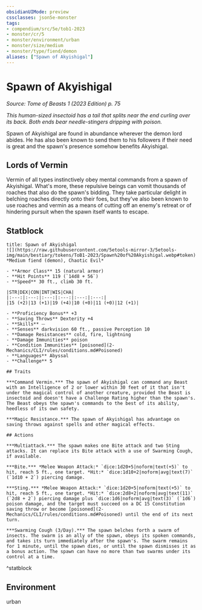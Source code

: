 ```yaml
---
obsidianUIMode: preview
cssclasses: json5e-monster
tags:
- compendium/src/5e/tob1-2023
- monster/cr/5
- monster/environment/urban
- monster/size/medium
- monster/type/fiend/demon
aliases: ["Spawn of Akyishigal"]
---
```

# Spawn of Akyishigal
*Source: Tome of Beasts 1 (2023 Edition) p. 75*  

*This human-sized insectoid has a tail that splits near the end curling over its back. Both ends bear needle-stingers dripping with poison.*

Spawn of Akyishigal are found in abundance wherever the demon lord abides. He has also been known to send them to his followers if their need is great and the spawn's presence somehow benefits Akyishigal.

## Lords of Vermin

Vermin of all types instinctively obey mental commands from a spawn of Akyishigal. What's more, these repulsive beings can vomit thousands of roaches that also do the spawn's bidding. They take particular delight in belching roaches directly onto their foes, but they've also been known to use roaches and vermin as a means of cutting off an enemy's retreat or of hindering pursuit when the spawn itself wants to escape.

## Statblock

```ad-statblock
title: Spawn of Akyishigal
![](https://raw.githubusercontent.com/5etools-mirror-3/5etools-img/main/bestiary/tokens/ToB1-2023/Spawn%20of%20Akyishigal.webp#token)
*Medium fiend (demon), Chaotic Evil*

- **Armor Class** 15 (natural armor)
- **Hit Points** 119 (`14d8 + 56`)
- **Speed** 30 ft., climb 30 ft.

|STR|DEX|CON|INT|WIS|CHA|
|:---:|:---:|:---:|:---:|:---:|:---:|
|15 (+2)|13 (+1)|19 (+4)|10 (+0)|11 (+0)|12 (+1)|

- **Proficiency Bonus** +3
- **Saving Throws** Dexterity +4
- **Skills** ⏤
- **Senses** darkvision 60 ft., passive Perception 10
- **Damage Resistances** cold, fire, lightning
- **Damage Immunities** poison
- **Condition Immunities** [poisoned](2-Mechanics/CLI/rules/conditions.md#Poisoned)
- **Languages** Abyssal
- **Challenge** 5

## Traits

***Command Vermin.*** The spawn of Akyishigal can command any Beast with an Intelligence of 2 or lower within 30 feet of it that isn't under the magical control of another creature, provided the Beast is insectoid and doesn't have a Challenge Rating higher than the spawn's. The Beast obeys the spawn's commands to the best of its ability, heedless of its own safety.

***Magic Resistance.*** The spawn of Akyishigal has advantage on saving throws against spells and other magical effects.

## Actions

***Multiattack.*** The spawn makes one Bite attack and two Sting attacks. It can replace its Bite attack with a use of Swarming Cough, if available.

***Bite.*** *Melee Weapon Attack:* `dice:1d20+5|noform|text(+5)` to hit, reach 5 ft., one target. *Hit:* `dice:1d10+2|noform|avg|text(7)` (`1d10 + 2`) piercing damage.

***Sting.*** *Melee Weapon Attack:* `dice:1d20+5|noform|text(+5)` to hit, reach 5 ft., one target. *Hit:* `dice:2d8+2|noform|avg|text(11)` (`2d8 + 2`) piercing damage plus `dice:1d6|noform|avg|text(3)` (`1d6`) poison damage, and the target must succeed on a DC 15 Constitution saving throw or become [poisoned](2-Mechanics/CLI/rules/conditions.md#Poisoned) until the end of its next turn.

***Swarming Cough (3/Day).*** The spawn belches forth a swarm of insects. The swarm is an ally of the spawn, obeys its spoken commands, and takes its turn immediately after the spawn's. The swarm remains for 1 minute, until the spawn dies, or until the spawn dismisses it as a bonus action. The spawn can have no more than two swarms under its control at a time.
```
^statblock

## Environment

urban